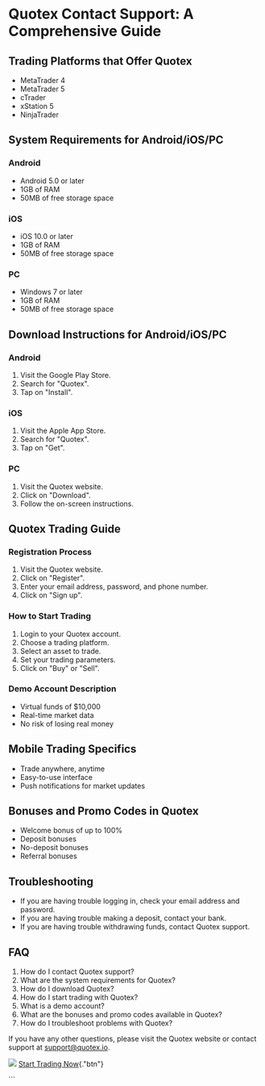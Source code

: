 # Quotex Contact Support: A Comprehensive Guide

## Trading Platforms that Offer Quotex

-   MetaTrader 4
-   MetaTrader 5
-   cTrader
-   xStation 5
-   NinjaTrader

## System Requirements for Android/iOS/PC

### Android

-   Android 5.0 or later
-   1GB of RAM
-   50MB of free storage space

### iOS

-   iOS 10.0 or later
-   1GB of RAM
-   50MB of free storage space

### PC

-   Windows 7 or later
-   1GB of RAM
-   50MB of free storage space

## Download Instructions for Android/iOS/PC

### Android

1.  Visit the Google Play Store.
2.  Search for "Quotex".
3.  Tap on "Install".

### iOS

1.  Visit the Apple App Store.
2.  Search for "Quotex".
3.  Tap on "Get".

### PC

1.  Visit the Quotex website.
2.  Click on "Download".
3.  Follow the on-screen instructions.

## Quotex Trading Guide

### Registration Process

1.  Visit the Quotex website.
2.  Click on "Register".
3.  Enter your email address, password, and phone number.
4.  Click on "Sign up".

### How to Start Trading

1.  Login to your Quotex account.
2.  Choose a trading platform.
3.  Select an asset to trade.
4.  Set your trading parameters.
5.  Click on "Buy" or "Sell".

### Demo Account Description

-   Virtual funds of \$10,000
-   Real-time market data
-   No risk of losing real money

## Mobile Trading Specifics

-   Trade anywhere, anytime
-   Easy-to-use interface
-   Push notifications for market updates

## Bonuses and Promo Codes in Quotex

-   Welcome bonus of up to 100%
-   Deposit bonuses
-   No-deposit bonuses
-   Referral bonuses

## Troubleshooting

-   If you are having trouble logging in, check your email address and
    password.
-   If you are having trouble making a deposit, contact your bank.
-   If you are having trouble withdrawing funds, contact Quotex support.

## FAQ

1.  How do I contact Quotex support?
2.  What are the system requirements for Quotex?
3.  How do I download Quotex?
4.  How do I start trading with Quotex?
5.  What is a demo account?
6.  What are the bonuses and promo codes available in Quotex?
7.  How do I troubleshoot problems with Quotex?

If you have any other questions, please visit the Quotex website or
contact support at
[support@quotex.io](\%22mailto:support@quotex.io\%22).

[![](https://static.quotex.io/files/4_en/300_250.jpg)](https://traff.sbs/brokerqxlid)
[Start Trading Now](\%22https://traff.sbs/brokerqxlid\%22){."btn"}

\`\`\`

